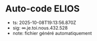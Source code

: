# Auto-code ELIOS
- ts: 2025-10-08T19:13:56.870Z
- sig: ∞.je.toi.nous.432.528
- note: fichier généré automatiquement